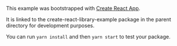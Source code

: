 This example was bootstrapped with [Create React App](https://github.com/facebook/create-react-app).

It is linked to the create-react-library-example package in the parent directory for development purposes.

You can run `yarn install` and then `yarn start` to test your package.
